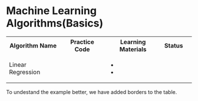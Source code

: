
<h1>Machine Learning Algorithms(Basics)</h2>

<table style="width:100%">
  <tr>
    <th>Algorithm Name</th>
    <th>Practice Code</th>
    <th>Learning Materials</th>
    <th>Status</>
  </tr>
  <tr>
    <td>Linear Regression</td>
    <td></td>
    <td><ul>
    <li><a href=""></a></li>
    <li><a href=""><a></li>
    </ul>
     <td>
     <td>
     </td>
  </tr>
  <tr>
   
  </tr>
</table>

<p>To undestand the example better, we have added borders to the table.</p>

</body>
</html>

